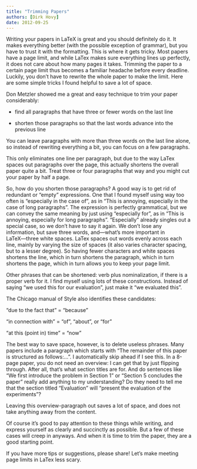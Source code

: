 ```yaml
---
title: "Trimming Papers"
authors: [Dirk Hovy]
date: 2012-09-25
---
```


Writing your papers in LaTeX is great and you should definitely do it. It makes everything better (with the possible exception of  grammar), but you have to trust it with the formatting. This is where it gets tricky. Most papers have a page limit, and while LaTex makes sure everything lines up perfectly, it does not care about how many pages it takes. Trimming the paper to a certain page limit thus becomes a familiar headache before every deadline. Luckily, you don’t have to rewrite the whole paper to make the limit. Here are some simple tricks I found helpful to save a lot of space.


Don Metzler showed me a great and easy technique to trim your paper considerably:

- find all paragraphs that have three or fewer words on the last line

- shorten those paragraphs so that the last words advance into the previous line

You can leave paragraphs with more than three words on the last line alone, so instead of rewriting everything a bit, you can focus on a few paragraphs.

This only eliminates one line per paragraph, but due to the way LaTex spaces out paragraphs over the page, this actually shortens the overall paper quite a bit. Treat three or four paragraphs that way and you might cut your paper by half a page.


So, how do you shorten those paragraphs? A good way is to get rid of redundant or  “empty” expressions. One that I found myself using way too often is  “especially in the case of”, as in  “This is annoying, especially in the case of long paragraphs”. The expression is perfectly grammatical, but we can convey the same meaning by just using  “especially for”, as in  “This is annoying, especially for long paragraphs”.  “Especially” already singles out a special case, so we don’t have to say it again. We don’t lose any information, but save three words, and―what’s more important in LaTeX―three white spaces. LaTex spaces out words evenly across each line, mainly by varying the size of spaces (it also varies character spacing, but to a lesser degree). So having fewer characters and white spaces shortens the line, which in turn shortens the paragraph, which in turn shortens the page, which in turn allows you to keep your page limit.


Other phrases that can be shortened: verb plus nominalization, if there is a proper verb for it. I find myself using lots of these constructions. Instead of saying  “we used this for our evaluation”, just make it  “we evaluated this”. 

The Chicago manual of Style also identifies these candidates:

 “due to the fact that” =  “because” 

 “in connection with” =  “of”,  “about”, or  “for” 

 “at this (point in) time” =  “now” 


The best way to save space, however, is to delete useless phrases. Many papers include a paragraph which starts with  “The remainder of this paper is structured as follows:…”. I automatically skip ahead if I see this. In a 8-page paper, you do not need an overview: I can get that by just flipping through. After all, that’s what section titles are for. And do sentences like  “We first introduce the problem in Section 1” or  “Section 5 concludes the paper” really add anything to my understanding? Do they need to tell me that the section titled  “Evaluation” will  “present the evaluation of the experiments”?

Leaving this overview-paragraph out saves a lot of space, and does not take anything away from the content.


Of course it’s good to pay attention to these things while writing, and express yourself as clearly and succinctly as possible. But a few of these cases will creep in anyways. And when it is time to trim the paper, they are a good starting point.

If you have more tips or suggestions, please share! Let’s make meeting page limits in LaTex less scary.
